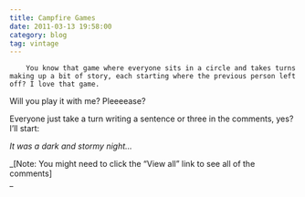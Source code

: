 ```yaml
---
title: Campfire Games
date: 2011-03-13 19:58:00
category: blog
tag: vintage
---
```

        You know that game where everyone sits in a circle and takes turns making up a bit of story, each starting where the previous person left off? I love that game.

Will you play it with me? Pleeeease?

Everyone just take a turn writing a sentence or three in the comments, yes? I’ll start:

_It was a dark and stormy night…_

_\[Note: You might need to click the “View all” link to see all of the comments\]  
_